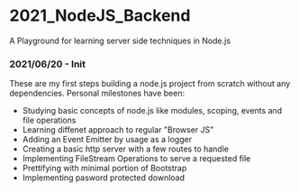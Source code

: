 # 2021_NodeJS_Backend
A Playground for learning server side techniques in Node.js

### 2021/06/20 - Init

These are my first steps building a node.js project from scratch without any dependencies. Personal milestones have been:

- Studying basic concepts of node.js like modules, scoping, events and file operations
- Learning diffenet approach to regular "Browser JS"
- Adding an Event Emitter by usage as a logger
- Creating a basic http server with a few routes to handle
- Implementing FileStream Operations to serve a requested file
- Prettifying with minimal portion of Bootstrap
- Implementing pasword protected download
